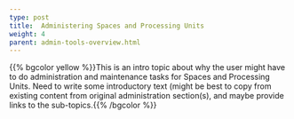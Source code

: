 ```yaml
---
type: post
title:  Administering Spaces and Processing Units
weight: 4
parent: admin-tools-overview.html
---
```

 
 {{% bgcolor yellow %}}This is an intro topic about why the user might have to do administration and maintenance tasks for Spaces and Processing Units. Need to write some introductory text (might be best to copy from existing content from original administration section(s), and maybe provide links to the sub-topics.{{% /bgcolor %}}

